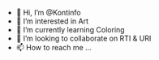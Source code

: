 - 👋 Hi, I’m @Kontinfo
- 👀 I’m interested in Art
- 🌱 I’m currently learning Coloring
- 💞️ I’m looking to collaborate on RTI & URI
- 📫 How to reach me ...

<!---
Kontinfo/Kontinfo is a ✨ special ✨ repository because its `README.md` (this file) appears on your GitHub profile.
You can click the Preview link to take a look at your changes.
--->
